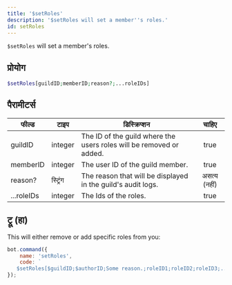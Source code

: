 ```yaml
---
title: '$setRoles'
description: '$setRoles will set a member''s roles.'
id: setRoles
---
```


`$setRoles` will set a member's roles.

## प्रोयोग

```php
$setRoles[guildID;memberID;reason?;...roleIDs]
```

## पैरामीटर्स

| फील्ड      | टाइप     | डिस्क्रिप्शन                                                        |    चाहिए     |
| ---------- | -------- | ------------------------------------------------------------------- |:------------:|
| guildID    | integer  | The ID of the guild where the users roles will be removed or added. |     true     |
| memberID   | integer  | The user ID of the guild member.                                    |     true     |
| reason?    | स्ट्रिंग | The reason that will be displayed in the guild's audit logs.        | असत्य (नहीं) |
| ...roleIDs | integer  | The Ids of the roles.                                               |     true     |

## ट्रू (हा)

This will either remove or add specific roles from you:

```javascript
bot.command({
    name: 'setRoles',
    code: `
   $setRoles[$guildID;$authorID;Some reason.;roleID1;roleID2;roleID3;....]`
});
```